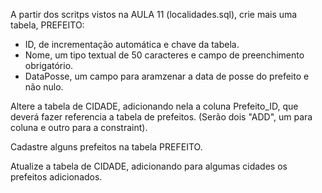 
A partir dos scritps vistos na AULA 11 (localidades.sql), crie mais uma tabela, PREFEITO:
- ID, de incrementação automática e chave da tabela.
- Nome, um tipo textual de 50 caracteres e campo de preenchimento obrigatório.
- DataPosse, um campo para aramzenar a data de posse do prefeito e não nulo.
 
Altere a tabela de CIDADE, adicionando nela a coluna Prefeito_ID, que deverá fazer referencia a tabela de prefeitos. (Serão dois "ADD", um para coluna e outro para a constraint).
 
Cadastre alguns prefeitos na tabela PREFEITO.
 
Atualize a tabela de CIDADE, adicionando para algumas cidades os prefeitos adicionados.
 
 